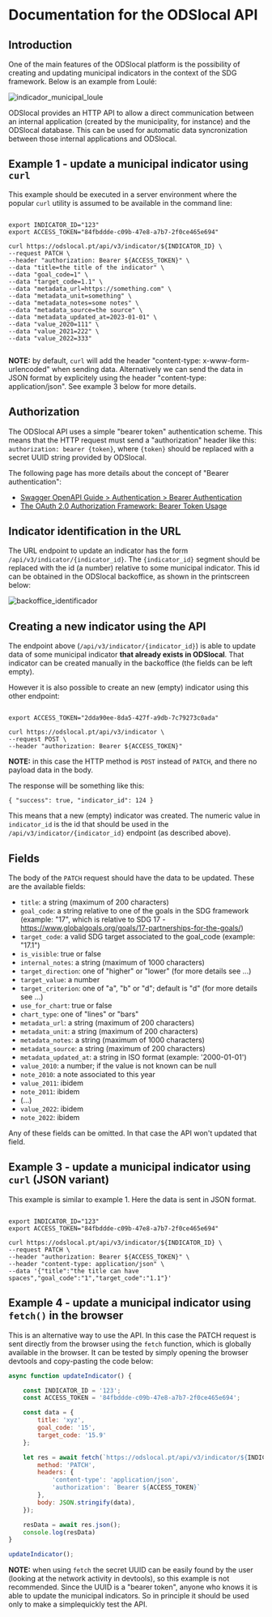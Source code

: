# Documentation for the ODSlocal API



## Introduction

One of the main features of the ODSlocal platform is the possibility of creating and updating municipal indicators in the context of the SDG framework. Below is an example from Loulé:

![indicador_municipal_loule](https://github.com/2adapt/odslocal-api-documentation/assets/2184309/dc7158f9-1b35-4944-8202-8cb50022f44e)

ODSlocal provides an HTTP API to allow a direct communication between an internal application (created by the municipality, for instance) and the ODSlocal database. This can be used for automatic data syncronization between those internal applications and ODSlocal.



## Example 1 - update a municipal indicator using `curl`

This example should be executed in a server environment where the popular `curl` utility is assumed to be available in the command line:


```shell

export INDICATOR_ID="123"
export ACCESS_TOKEN="84fbddde-c09b-47e8-a7b7-2f0ce465e694"

curl https://odslocal.pt/api/v3/indicator/${INDICATOR_ID} \
--request PATCH \
--header "authorization: Bearer ${ACCESS_TOKEN}" \
--data "title=the title of the indicator" \
--data "goal_code=1" \
--data "target_code=1.1" \
--data "metadata_url=https://something.com" \
--data "metadata_unit=something" \
--data "metadata_notes=some notes" \
--data "metadata_source=the source" \
--data "metadata_updated_at=2023-01-01" \
--data "value_2020=111" \
--data "value_2021=222" \
--data "value_2022=333"


```

**NOTE:** by default, `curl` will add the header "content-type: x-www-form-urlencoded" when sending data. Alternatively we can send the data in JSON format by explicitely using the header "content-type: application/json". See example 3 below for more details.





## Authorization

The ODSlocal API uses a simple "bearer token" authentication scheme. This means that the HTTP request must send a "authorization" header like this: `authorization: bearer {token}`, where `{token}` should be replaced with a secret UUID string provided by ODSlocal. 

The following page has more details about the concept of "Bearer authentication": 

- [Swagger OpenAPI Guide > Authentication > Bearer Authentication](https://swagger.io/docs/specification/authentication/bearer-authentication/)
- [The OAuth 2.0 Authorization Framework: Bearer Token Usage](https://datatracker.ietf.org/doc/html/rfc6750)



## Indicator identification in the URL

The URL endpoint to update an indicator has the form `/api/v3/indicator/{indicator_id}`. The `{indicator_id}` segment should be replaced with the id (a number) relative to some municipal indicator. This id can be obtained in the ODSlocal backoffice, as shown in the printscreen below:

![backoffice_identificador](https://github.com/2adapt/odslocal-api-documentation/assets/2184309/1e0fefa2-c7ba-4952-bb46-fe1492c23b8a)


## Creating a new indicator using the API

The endpoint above (`/api/v3/indicator/{indicator_id}`) is able to update data of some municipal indicator **that already exists in ODSlocal**. That indicator can be created manually in the backoffice (the fields can be left empty). 

However it is also possible to create an new (empty) indicator using this other endpoint:

```shell

export ACCESS_TOKEN="2dda90ee-8da5-427f-a9db-7c79273c0ada"

curl https://odslocal.pt/api/v3/indicator \
--request POST \
--header "authorization: Bearer ${ACCESS_TOKEN}"

```

**NOTE:** in this case the HTTP method is `POST` instead of `PATCH`, and there no payload data in the body.

The response will be something like this:
```
{ "success": true, "indicator_id": 124 }
```

This means that a new (empty) indicator was created. The numeric value in `indicator_id` is the id that should be used in the `/api/v3/indicator/{indicator_id}` endpoint (as described above).

## Fields

The body of the `PATCH` request should have the data to be updated. These are the available fields:

- `title`: a string (maximum of 200 characters)
- `goal_code`: a string relative to one of the goals in the SDG framework (example: "17", which is relative to SDG 17 - https://www.globalgoals.org/goals/17-partnerships-for-the-goals/)
- `target_code`: a valid SDG target associated to the goal_code (example: "17.1")
- `is_visible`: true or false
- `internal_notes`: a string (maximum of 1000 characters)
- `target_direction`: one of "higher" or "lower" (for more details see ...)
- `target_value`: a number
- `target_criterion`: one of "a", "b" or "d"; default is "d" (for more details see ...)
- `use_for_chart`: true or false
- `chart_type`: one of "lines" or "bars"
- `metadata_url`: a string (maximum of 200 characters)
- `metadata_unit`: a string (maximum of 200 characters)
- `metadata_notes`: a string (maximum of 1000 characters)
- `metadata_source`: a string (maximum of 200 characters)
- `metadata_updated_at`: a string in ISO format (example: '2000-01-01')
- `value_2010`: a number; if the value is not known can be null
- `note_2010`: a note associated to this year
- `value_2011`: ibidem
- `note_2011`: ibidem
- (...)
- `value_2022`: ibidem
- `note_2022`: ibidem

Any of these fields can be omitted. In that case the API won't updated that field.

## Example 3 - update a municipal indicator using `curl` (JSON variant)

This example is similar to example 1. Here the data is sent in JSON format.

```shell

export INDICATOR_ID="123"
export ACCESS_TOKEN="84fbddde-c09b-47e8-a7b7-2f0ce465e694"

curl https://odslocal.pt/api/v3/indicator/${INDICATOR_ID} \
--request PATCH \
--header "authorization: Bearer ${ACCESS_TOKEN}" \
--header "content-type: application/json" \
--data '{"title":"the title can have spaces","goal_code":"1","target_code":"1.1"}'

```



## Example 4 - update a municipal indicator using `fetch()` in the browser

This is an alternative way to use the API. In this case the PATCH request is sent directly from the browser using the `fetch` function, which is globally available in the browser. It can be tested by simply opening the browser devtools and copy-pasting the code below:

```js
async function updateIndicator() {

	const INDICATOR_ID = '123';
	const ACCESS_TOKEN = '84fbddde-c09b-47e8-a7b7-2f0ce465e694';

	const data = {
		title: 'xyz',
		goal_code: '15',
		target_code: '15.9'
	};

	let res = await fetch(`https://odslocal.pt/api/v3/indicator/${INDICATOR_ID}`, {
		method: 'PATCH',
		headers: {
			'content-type': 'application/json',
			'authorization': `Bearer ${ACCESS_TOKEN}`
		},
		body: JSON.stringify(data),
	});

	resData = await res.json();
	console.log(resData)
}

updateIndicator();

```

**NOTE:** when using `fetch` the secret UUID can be easily found by the user (looking at the network activity in devtools), so this example is not recommended. Since the UUID is a "bearer token", anyone who knows it is able to update the municipal indicators. So in principle it should be used only to make a simplequickly test the API. 


